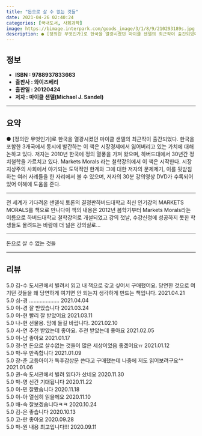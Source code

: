 ```yaml
---
title: "돈으로 살 수 없는 것들"
date: 2021-04-26 02:40:24
categories: [국내도서, 사회과학]
image: https://bimage.interpark.com/goods_image/3/1/8/9/210293189s.jpg
description: ● [정의란 무엇인가]로 한국을 열광시켰던 마이클 샌델의 최근작이 출간되었다. 한국을 포함한 3개국에서 동시에 발간하는 이 책은 시장경제에서 잃어버리고 있는 가치에 대해 논하고 있다. 저자는 2010년 한국에 정의 열풍을 가져 왔으며, 하버드대에서 30년간 정치철학을 가르치고 있다.
---
```


## **정보**

- **ISBN : 9788937833663**
- **출판사 : 와이즈베리**
- **출판일 : 20120424**
- **저자 : 마이클 샌델(Michael J. Sandel)**

------



## **요약**

●  [정의란 무엇인가]로 한국을 열광시켰던 마이클 샌델의 최근작이 출간되었다. 한국을 포함한 3개국에서 동시에 발간하는 이 책은 시장경제에서 잃어버리고 있는 가치에 대해 논하고 있다. 저자는 2010년 한국에 정의 열풍을 가져 왔으며, 하버드대에서 30년간 정치철학을 가르치고 있다. Markets  Morals 라는 철학강의에서 이 책은 시작한다. 시장지상주의 사회에서 야기되는 도덕적인 한계와 그에 대한 저자의 문제제기, 이를 뒷받침하는 여러 사례들을 한 자리에서 볼 수 있으며, 저자의 30분 강의영상 DVD가 수록되어 있어 이해에 도움을 준다.

------

전 세계가 기다려온 샌델식 토론의 결정판하버드대학교 최신 인기강의 MARKETS  MORALS를 책으로 만나다이 책의 내용은 2012년 봄학기부터 Markets  Morals라는 이름으로 하버드대학교 철학강의로 개설되었고 강의 첫날, 수강신청에 성공하지 못한 학생들도 몰려드는 바람에 더 넒은 강의실로... 

------


돈으로 살 수 없는 것들 

------


## **리뷰** 

5.0 김-수 도서관에서 빌려서 읽고 내 책으로 갖고 싶어서 구매했어요.
당연한 것으로 여기던 것들을 왜 당연하게 여기면 안 되는지 생각하게 만드는 책입니다. 2021.04.21 <br/>5.0 심-경 .................... 2021.04.04 <br/>5.0 이-경 잘 받았습니다  2021.03.24 <br/>5.0 이-현 빨리 잘 받았어요 2021.03.11 <br/>5.0 나-현 선물용. 맘에 들길 바랍니다.  2021.02.10 <br/>5.0 서-연 추천 받았는데 좋아요. 추천 받았는데 좋아요 2021.02.05 <br/>5.0 이-남 좋아요 2021.01.17 <br/>5.0 정-연 돈으로 살수없는 것들이 많은 세상이었음 좋겠어요ㅠ 2021.01.12 <br/>5.0 박-우 만족합니다  2021.01.09 <br/>5.0 장-준 고등아이가 독후감상문 쓴다고 구매했는데 나중에 저도 읽어보려구요^^ 2021.01.06 <br/>5.0 권-숙 도서관에서 빌려 읽다가 샀네요 2020.11.30 <br/>5.0 박-영 신간 기대됩니다 2020.11.22 <br/>5.0 이-민 잘봤습니다 2020.11.18 <br/>5.0 이-아 열심히 읽을께요
 2020.11.10 <br/>5.0 배-숙 잘보겠습니다ㅋㅋ 2020.10.24 <br/>5.0 김-은 좋습니다 2020.10.13 <br/>5.0 고-란 좋아요 2020.09.28 <br/>5.0 박-원 내용 최고입니다!!! 2020.09.11 <br/>